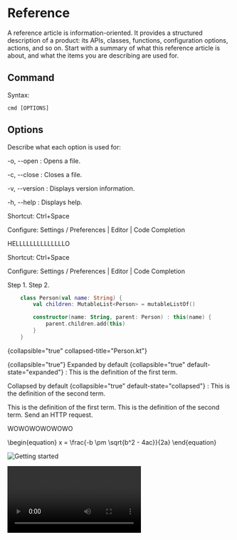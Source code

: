 # Reference

A reference article is information-oriented.
It provides a structured description of a product:
its APIs, classes, functions, configuration options, actions, and so on.
Start with a summary of what this reference article is about, and what the items you are describing are used for.

## Command

Syntax:

```shell
cmd [OPTIONS]
```

## Options

Describe what each option is used for:

-o, --open
: Opens a file.

-c, --close
: Closes a file.

-v, --version
: Displays version information.

-h, --help
: Displays help.


<tldr>
    <p>Shortcut: <shortcut>Ctrl+Space</shortcut></p>
    <p>Configure: <ui-path>Settings / Preferences | Editor | Code Completion</ui-path></p>
</tldr>

HELLLLLLLLLLLLLLO

<p>Shortcut: <shortcut>Ctrl+Space</shortcut></p>
<p>Configure: <ui-path>Settings / Preferences | Editor | Code Completion</ui-path></p>

<procedure title="Procedure's title" collapsible="true">
    <step>Step 1.</step>
    <step>Step 2.</step>
</procedure>

```kotlin
    class Person(val name: String) {
        val children: MutableList<Person> = mutableListOf()

        constructor(name: String, parent: Person) : this(name) {
            parent.children.add(this)
        }
    }
```

{collapsible="true" collapsed-title="Person.kt"}

{collapsible="true"}
Expanded by default
{collapsible="true" default-state="expanded"}
: This is the definition of the first term.

Collapsed by default
{collapsible="true" default-state="collapsed"}
: This is the definition of the second term.

<deflist style="narrow" sorted="desc">
    <def title="First Term">
        This is the definition of the first term.
    </def>
    <def title="Second Term">
        This is the definition of the second term.
Send an <tooltip term="HTTP">HTTP</tooltip> request.
    </def>
</deflist>

WOWOWOWOWOWO

<code-block lang="tex">
    \begin{equation}
    x = \frac{-b \pm \sqrt{b^2 - 4ac}}{2a}
    \end{equation}
</code-block>

![Getting started](new_topic_options.png)

<video src="https://youtu.be/BeJu9bMPLGU"/>

To output a line on the screen use
`echo "Hello world!"`.

To output a line on the screen use
<code>echo "Hello world!"</code>.

<seealso>
    <!--Provide links to related how-to guides, overviews, and tutorials.-->
</seealso>